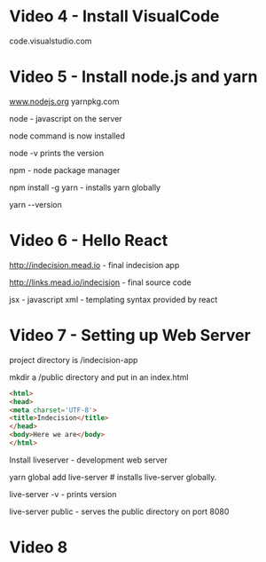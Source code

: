 # Video 4 - Install VisualCode
code.visualstudio.com

# Video 5 - Install node.js and yarn

www.nodejs.org yarnpkg.com

node - javascript on the server

node command is now installed

node -v  prints the version

npm - node package manager

npm install -g yarn   - installs yarn globally

yarn --version

# Video 6 - Hello React

http://indecision.mead.io  - final indecision app

http://links.mead.io/indecision - final source code

jsx - javascript xml - templating syntax provided by react

# Video 7 - Setting up Web Server

project directory is /indecision-app

mkdir a /public directory and put in an index.html

```html
<html>
<head>
<meta charset='UTF-8'>
<title>Indecision</title>
</head>
<body>Here we are</body>
</html>
```

Install liveserver - development web server

yarn global add live-server   # installs live-server globally.

live-server -v   - prints version

live-server public   - serves the public directory on port 8080

# Video 8


